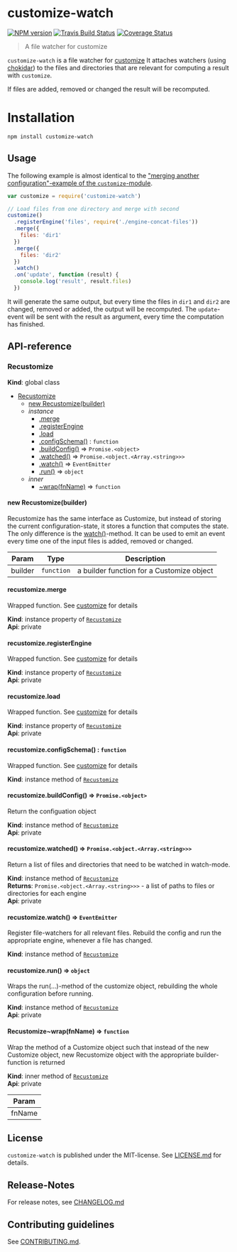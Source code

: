 # customize-watch 

[![NPM version](https://badge.fury.io/js/customize-watch.svg)](http://badge.fury.io/js/customize-watch)
     [![Travis Build Status](https://travis-ci.org/nknapp/customize-watch.svg?branch=master)](https://travis-ci.org/nknapp/customize-watch)
   [![Coverage Status](https://img.shields.io/coveralls/nknapp/customize-watch.svg)](https://coveralls.io/r/nknapp/customize-watch)


> A file watcher for customize

`customize-watch` is a file watcher for [customize](https://github.com/nknapp/customize)
It attaches watchers (using [chokidar](https://github.com/paulmillr/chokidar)) to 
the files and directories that are relevant for computing a result with `customize`.

If files are added, removed or changed the result will be recomputed.

# Installation

```
npm install customize-watch
```

## Usage

The following example is almost identical to the
["merging another configuration"-example of the `customize`-module](https://github.com/nknapp/customize#merging-another-configuration).

```js
var customize = require('customize-watch')

// Load files from one directory and merge with second
customize()
  .registerEngine('files', require('./engine-concat-files'))
  .merge({
    files: 'dir1'
  })
  .merge({
    files: 'dir2'
  })
  .watch()
  .on('update', function (result) {
    console.log('result', result.files)
  })
```

It will generate the same output, but every time the files in `dir1` and `dir2` are changed, 
removed or added, the output will be recomputed. The `update`-event will be sent with the result
as argument, every time the computation has finished.










##  API-reference

<a name="Recustomize"></a>
### Recustomize
**Kind**: global class  

* [Recustomize](#Recustomize)
  * [new Recustomize(builder)](#new_Recustomize_new)
  * _instance_
    * [.merge](#Recustomize+merge)
    * [.registerEngine](#Recustomize+registerEngine)
    * [.load](#Recustomize+load)
    * [.configSchema()](#Recustomize+configSchema) : <code>function</code>
    * [.buildConfig()](#Recustomize+buildConfig) ⇒ <code>Promise.&lt;object&gt;</code>
    * [.watched()](#Recustomize+watched) ⇒ <code>Promise.&lt;object.&lt;Array.&lt;string&gt;&gt;&gt;</code>
    * [.watch()](#Recustomize+watch) ⇒ <code>EventEmitter</code>
    * [.run()](#Recustomize+run) ⇒ <code>object</code>
  * _inner_
    * [~wrap(fnName)](#Recustomize..wrap) ⇒ <code>function</code>

<a name="new_Recustomize_new"></a>
#### new Recustomize(builder)
Recustomize has the same interface as Customize, but instead of storing
the current configuration-state, it stores a function that computes the state.
The only difference is the [watch()](#Recustomize+watch)-method. It can be
used to emit an event every time one of the input files is added, removed or changed.


| Param | Type | Description |
| --- | --- | --- |
| builder | <code>function</code> | a builder function for a Customize object |

<a name="Recustomize+merge"></a>
#### recustomize.merge
Wrapped function. See [customize](https://github.com/nknapp/customize) for details

**Kind**: instance property of <code>[Recustomize](#Recustomize)</code>  
**Api**: private  
<a name="Recustomize+registerEngine"></a>
#### recustomize.registerEngine
Wrapped function. See [customize](https://github.com/nknapp/customize) for details

**Kind**: instance property of <code>[Recustomize](#Recustomize)</code>  
**Api**: private  
<a name="Recustomize+load"></a>
#### recustomize.load
Wrapped function. See [customize](https://github.com/nknapp/customize) for details

**Kind**: instance property of <code>[Recustomize](#Recustomize)</code>  
**Api**: private  
<a name="Recustomize+configSchema"></a>
#### recustomize.configSchema() : <code>function</code>
Wrapped function. See [customize](https://github.com/nknapp/customize) for details

**Kind**: instance method of <code>[Recustomize](#Recustomize)</code>  
<a name="Recustomize+buildConfig"></a>
#### recustomize.buildConfig() ⇒ <code>Promise.&lt;object&gt;</code>
Return the configuation object

**Kind**: instance method of <code>[Recustomize](#Recustomize)</code>  
**Api**: private  
<a name="Recustomize+watched"></a>
#### recustomize.watched() ⇒ <code>Promise.&lt;object.&lt;Array.&lt;string&gt;&gt;&gt;</code>
Return a list of files and directories that need to be watched
in watch-mode.

**Kind**: instance method of <code>[Recustomize](#Recustomize)</code>  
**Returns**: <code>Promise.&lt;object.&lt;Array.&lt;string&gt;&gt;&gt;</code> - a list of paths to files or directories for each engine  
**Api**: private  
<a name="Recustomize+watch"></a>
#### recustomize.watch() ⇒ <code>EventEmitter</code>
Register file-watchers for all relevant files.
Rebuild the config and run the appropriate engine, whenever
a file has changed.

**Kind**: instance method of <code>[Recustomize](#Recustomize)</code>  
<a name="Recustomize+run"></a>
#### recustomize.run() ⇒ <code>object</code>
Wraps the run(...)-method of the customize object, rebuilding the whole configuration
before running.

**Kind**: instance method of <code>[Recustomize](#Recustomize)</code>  
**Api**: private  
<a name="Recustomize..wrap"></a>
#### Recustomize~wrap(fnName) ⇒ <code>function</code>
Wrap the method of a Customize object such that
instead of the new Customize object, new Recustomize object
with the appropriate builder-function is returned

**Kind**: inner method of <code>[Recustomize](#Recustomize)</code>  
**Api**: private  

| Param |
| --- |
| fnName | 




## License

`customize-watch` is published under the MIT-license. 
See [LICENSE.md](LICENSE.md) for details.

## Release-Notes
 
For release notes, see [CHANGELOG.md](CHANGELOG.md)
 
## Contributing guidelines

See [CONTRIBUTING.md](CONTRIBUTING.md).